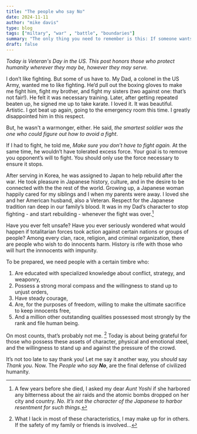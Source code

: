 ```yaml
---
title: "The people who say No" 
date: 2024-11-11
author: "mike davis"
type: blog
tags: ["miltary", "war" , "battle", "boundaries"]
summary: "The only thing you need to remember is this: If someone wants to fight you, make sure you finish it." 
draft: false
---
```

*Today is Veteran's Day in the US. This post honors those who protect humanity wherever they may be, however they may serve.*

I don’t like fighting. But some of us have to. My Dad, a colonel in the US Army, wanted me to like fighting. He’d pull out the boxing gloves to make me fight him, fight my brother, and fight my sisters (two against one: that’s not fair!). He felt it was necessary training. Later, after getting repeated beaten up, he signed me up to take karate. I loved it. It was beautiful. Artistic. I got beat up again, going to the emergency room this time. I greatly disappointed him in this respect. 

But, he wasn't a warmonger, either. He said, *the smartest soldier was the one who could figure out how to avoid a fight*. 

If I had to fight, he told me, *Make sure you don’t have to fight again.* At the same time, he wouldn’t have tolerated excess force. Your goal is to remove you opponent’s will to fight. You should only use the force necessary to ensure it stops. 

After serving in Korea, he was assigned to Japan to help rebuild after the war. He took pleasure in Japanese history, culture, and in the desire to be connected with the the rest of the world. Growing up, a Japanese woman happily cared for my siblings and I when my parents were away. I loved she and her American husband, also a Veteran. Respect for the Japanese tradition ran deep in our family’s blood. It was in my Dad’s character to stop fighting - and start rebuilding - whenever the fight was over.[^1]  

Have you ever felt unsafe? Have you ever seriously wondered what would happen if totalitarian forces took action against certain nations or groups of people? Among every clan, race, religion, and criminal organization, there are people who wish to do innocents harm. History is rife with those who will hurt the innnocents with impunity. 

To be prepared, we need people with a certain timbre who:
1. Are educated with specialized knowledge about conflict, strategy, and weaponry, 
2. Possess a strong moral compass and the willingness to stand up to unjust orders, 
3. Have steady courage, 
4. Are, for the purposes of freedom, willing to make the ultimate sacrifice to keep innocents free, 
5. And a million other outstanding qualities possessed most strongly by the rank and file human being. 

On most counts, that’s probably not me.  [^2] Today is about being grateful for those who possess these assets of character, physical and emotional steel, and the willingness to stand up and against the pressure of the crowd. 

It’s not too late to say thank you! Let me say it another way, you *should* say *Thank you*. Now. The *People who say **No***, are the final defense of civilized humanity. 


[^1]:A few years before she died, I asked my dear *Aunt Yoshi* if she harbored any bitterness about the air raids and the atomic bombs dropped on her city and country. *No. It’s not the character of the Japanese to harbor resentment for such things.*

[^2]: What I lack in most of these characteristics, I may make up for in others. If the safety of my family or friends is involved... 

